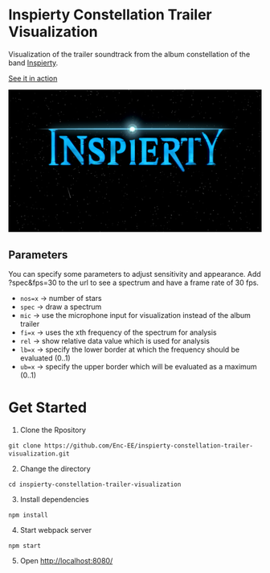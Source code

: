 # Inspierty Constellation Trailer Visualization

Visualization of the trailer soundtrack from the album constellation of the band [Inspierty](https://inspierty.de/).

[See it in action](https://enc-ee.github.io/inspierty-constellation-trailer-visualization/dist/)

![Screenshot](screenshot.png)

## Parameters
You can specify some parameters to adjust sensitivity and appearance.
Add ?spec&fps=30 to the url to see a spectrum and have a frame rate of 30 fps.

- `nos=x` -> number of stars
- `spec` -> draw a spectrum
- `mic` -> use the microphone input for visualization instead of the album trailer
- `fi=x` -> uses the xth frequency of the spectrum for analysis
- `rel` -> show relative data value which is used for analysis
- `lb=x` -> specify the lower border at which the frequency should be evaluated (0..1)
- `ub=x` -> specify the upper border which will be evaluated as a maximum (0..1)

# Get Started

1. Clone the Rpository
```
git clone https://github.com/Enc-EE/inspierty-constellation-trailer-visualization.git
```
2. Change the directory
```
cd inspierty-constellation-trailer-visualization
```
3. Install dependencies
```
npm install
```
4. Start webpack server
```
npm start
```
5. Open [http://localhost:8080/](http://localhost:8080/)